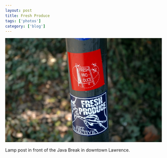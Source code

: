 ```yaml
---
layout: post
title: Fresh Produce
tags: ['photos']
category: ['blog']
---
```


![Fresh Produce :: Nikon D70](/media/2008/04/freshproduce.jpg)

Lamp post in front of the Java Break in downtown Lawrence.

